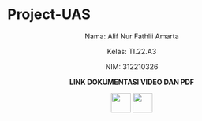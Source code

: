 # Project-UAS

<p align="center"

Nama: Alif Nur Fathlii Amarta

<p align="center"

Kelas: TI.22.A3

<p align="center"

NIM: 312210326

<p align="center"

**LINK DOKUMENTASI VIDEO DAN PDF**

<p align="center"

[<img src="https://user-images.githubusercontent.com/115516820/211303436-f4f74e79-2846-4638-84d2-e1980f98df63.png" width="40"/>](https://youtu.be/amsMo_igifY)
[<img src="https://user-images.githubusercontent.com/115516820/211309620-cf5e538b-f283-480f-9a8d-ad45d3d2af82.png" width="40"/>](https://drive.google.com/file/d/1w9Sxx5856ewz9Nh9s79gBxZLUNvsSiEM/view?usp=sharing)
